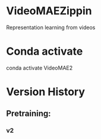 # VideoMAEZippin
Representation learning from videos

# Conda activate
conda activate VideoMAE2

# Version History
## Pretraining:
### v2




